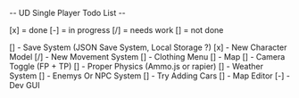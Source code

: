 -- UD Single Player Todo List --

[x] = done
[-] = in progress
[/] = needs work
[] = not done

[] - Save System (JSON Save System, Local Storage ?)
[x] - New Character Model
[/] - New Movement System
[] - Clothing Menu
[] - Map
[] - Camera Toggle (FP + TP)
[] - Proper Physics (Ammo.js or rapier)
[] - Weather System
[] - Enemys Or NPC System
[] - Try Adding Cars
[] - Map Editor
[-] - Dev GUI